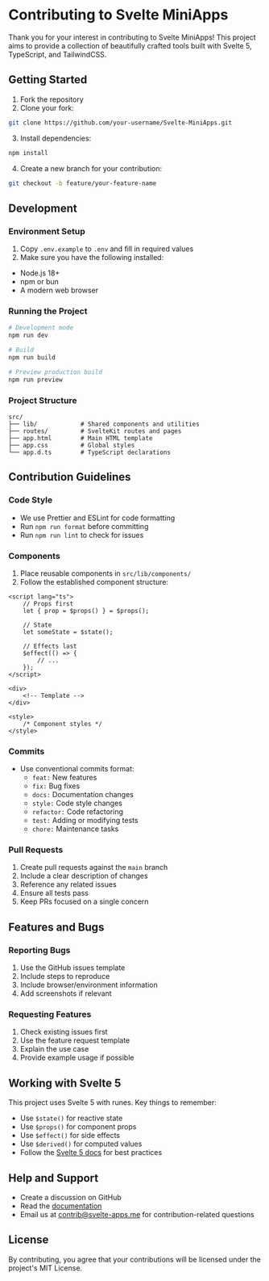 # Contributing to Svelte MiniApps

Thank you for your interest in contributing to Svelte MiniApps! This project aims to provide a collection of beautifully crafted tools built with Svelte 5, TypeScript, and TailwindCSS.

## Getting Started

1. Fork the repository
2. Clone your fork:

```bash
git clone https://github.com/your-username/Svelte-MiniApps.git
```

3. Install dependencies:

```bash
npm install
```

4. Create a new branch for your contribution:

```bash
git checkout -b feature/your-feature-name
```

## Development

### Environment Setup

1. Copy `.env.example` to `.env` and fill in required values
2. Make sure you have the following installed:

- Node.js 18+
- npm or bun
- A modern web browser

### Running the Project

```bash
# Development mode
npm run dev

# Build
npm run build

# Preview production build
npm run preview
```

### Project Structure

```
src/
├── lib/            # Shared components and utilities
├── routes/         # SvelteKit routes and pages
├── app.html        # Main HTML template
├── app.css         # Global styles
└── app.d.ts        # TypeScript declarations
```

## Contribution Guidelines

### Code Style

- We use Prettier and ESLint for code formatting
- Run `npm run format` before committing
- Run `npm run lint` to check for issues

### Components

1. Place reusable components in `src/lib/components/`
2. Follow the established component structure:

```svelte
<script lang="ts">
	// Props first
	let { prop = $props() } = $props();

	// State
	let someState = $state();

	// Effects last
	$effect(() => {
		// ...
	});
</script>

<div>
	<!-- Template -->
</div>

<style>
	/* Component styles */
</style>
```

### Commits

- Use conventional commits format:
  - `feat:` New features
  - `fix:` Bug fixes
  - `docs:` Documentation changes
  - `style:` Code style changes
  - `refactor:` Code refactoring
  - `test:` Adding or modifying tests
  - `chore:` Maintenance tasks

### Pull Requests

1. Create pull requests against the `main` branch
2. Include a clear description of changes
3. Reference any related issues
4. Ensure all tests pass
5. Keep PRs focused on a single concern

## Features and Bugs

### Reporting Bugs

1. Use the GitHub issues template
2. Include steps to reproduce
3. Include browser/environment information
4. Add screenshots if relevant

### Requesting Features

1. Check existing issues first
2. Use the feature request template
3. Explain the use case
4. Provide example usage if possible

## Working with Svelte 5

This project uses Svelte 5 with runes. Key things to remember:

- Use `$state()` for reactive state
- Use `$props()` for component props
- Use `$effect()` for side effects
- Use `$derived()` for computed values
- Follow the [Svelte 5 docs](https://svelte.dev/docs/svelte/overview) for best practices

## Help and Support

- Create a discussion on GitHub
- Read the [documentation](/docs)
- Email us at [contrib@svelte-apps.me](mailto:contrib@svelte-apps.me) for contribution-related questions

## License

By contributing, you agree that your contributions will be licensed under the project's MIT License.
